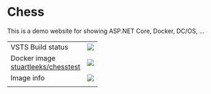 # Chess
This is a demo website for showing ASP.NET Core, Docker, DC/OS, ...

| | |
|---|---|
|VSTS Build status | ![](https://stuartle.visualstudio.com/_apis/public/build/definitions/ca04ec01-c65e-4f1b-9999-2bd125f6dc67/13/badge) |
|Docker image<br/>[stuartleeks/chesstest]() | [![](https://images.microbadger.com/badges/version/stuartleeks/chesstest.svg)](https://hub.docker.com/r/stuartleeks/chesstest/)|
|Image info | [![](https://images.microbadger.com/badges/image/stuartleeks/chesstest.svg)](https://microbadger.com/images/stuartleeks/chesstest)|
| | |


